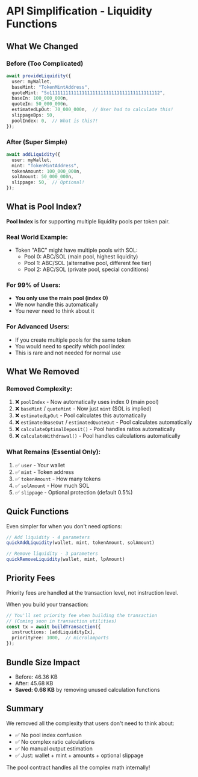 # API Simplification - Liquidity Functions

## What We Changed

### Before (Too Complicated)
```typescript
await provideLiquidity({
  user: myWallet,
  baseMint: "TokenMintAddress",
  quoteMint: "So11111111111111111111111111111111111111112",
  baseIn: 100_000_000n,
  quoteIn: 50_000_000n,
  estimatedLpOut: 70_000_000n,  // User had to calculate this!
  slippageBps: 50,
  poolIndex: 0,  // What is this?!
});
```

### After (Super Simple)
```typescript
await addLiquidity({
  user: myWallet,
  mint: "TokenMintAddress",
  tokenAmount: 100_000_000n,
  solAmount: 50_000_000n,
  slippage: 50,  // Optional!
});
```

## What is Pool Index?

**Pool Index** is for supporting multiple liquidity pools per token pair.

### Real World Example:
- Token "ABC" might have multiple pools with SOL:
  - Pool 0: ABC/SOL (main pool, highest liquidity)
  - Pool 1: ABC/SOL (alternative pool, different fee tier)
  - Pool 2: ABC/SOL (private pool, special conditions)

### For 99% of Users:
- **You only use the main pool (index 0)**
- We now handle this automatically
- You never need to think about it

### For Advanced Users:
- If you create multiple pools for the same token
- You would need to specify which pool index
- This is rare and not needed for normal use

## What We Removed

### Removed Complexity:
1. ❌ `poolIndex` - Now automatically uses index 0 (main pool)
2. ❌ `baseMint` / `quoteMint` - Now just `mint` (SOL is implied)
3. ❌ `estimatedLpOut` - Pool calculates this automatically
4. ❌ `estimatedBaseOut` / `estimatedQuoteOut` - Pool calculates automatically
5. ❌ `calculateOptimalDeposit()` - Pool handles ratios automatically
6. ❌ `calculateWithdrawal()` - Pool handles calculations automatically

### What Remains (Essential Only):
1. ✅ `user` - Your wallet
2. ✅ `mint` - Token address
3. ✅ `tokenAmount` - How many tokens
4. ✅ `solAmount` - How much SOL
5. ✅ `slippage` - Optional protection (default 0.5%)

## Quick Functions

Even simpler for when you don't need options:

```typescript
// Add liquidity - 4 parameters
quickAddLiquidity(wallet, mint, tokenAmount, solAmount)

// Remove liquidity - 3 parameters
quickRemoveLiquidity(wallet, mint, lpAmount)
```

## Priority Fees

Priority fees are handled at the transaction level, not instruction level.

When you build your transaction:
```typescript
// You'll set priority fee when building the transaction
// (Coming soon in transaction utilities)
const tx = await buildTransaction({
  instructions: [addLiquidityIx],
  priorityFee: 1000,  // microlamports
});
```

## Bundle Size Impact

- Before: 46.36 KB
- After: 45.68 KB
- **Saved: 0.68 KB** by removing unused calculation functions

## Summary

We removed all the complexity that users don't need to think about:
- ✅ No pool index confusion
- ✅ No complex ratio calculations
- ✅ No manual output estimation
- ✅ Just: wallet + mint + amounts + optional slippage

The pool contract handles all the complex math internally!

